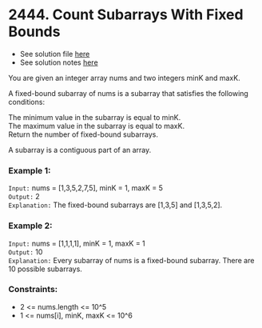 # 2444. Count Subarrays With Fixed Bounds

- See solution file [here](./solution.cpp)
- See solution notes [here](2444.%20Count%20Subarrays%20With%20Fixed%20Bounds.pdf)

You are given an integer array nums and two integers minK and maxK.

A fixed-bound subarray of nums is a subarray that satisfies the following conditions:

The minimum value in the subarray is equal to minK.  
The maximum value in the subarray is equal to maxK.  
Return the number of fixed-bound subarrays.  

A subarray is a contiguous part of an array.

### Example 1:

`Input:` nums = [1,3,5,2,7,5], minK = 1, maxK = 5  
`Output:` 2  
`Explanation:` The fixed-bound subarrays are [1,3,5] and [1,3,5,2].  

### Example 2:

`Input:` nums = [1,1,1,1], minK = 1, maxK = 1  
`Output:` 10  
`Explanation:` Every subarray of nums is a fixed-bound subarray. There are 10 possible subarrays.  
 
### Constraints:

- 2 <= nums.length <= 10^5
- 1 <= nums[i], minK, maxK <= 10^6